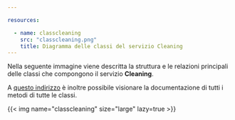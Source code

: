 ```yaml
---

resources:

  - name: classcleaning
    src: "classcleaning.png"
    title: Diagramma delle classi del servizio Cleaning
---
```

Nella seguente immagine viene descritta la struttura e le relazioni principali delle classi che compongono il servizio **Cleaning**.

A [questo indirizzo](https://sweleven.gitlab.io/cleanings/) è inoltre possibile visionare la documentazione di tutti i metodi di tutte le classi.

{{< img name="classcleaning" size="large" lazy=true >}}